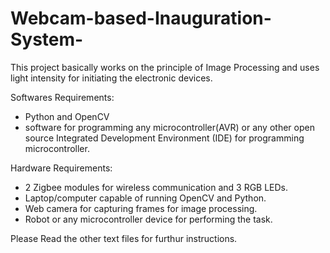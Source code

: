 # Webcam-based-Inauguration-System-
This project basically works on the principle of Image Processing and uses light intensity for initiating the electronic devices.

Softwares Requirements: 
- Python and OpenCV
- software for programming any microcontroller(AVR) or any other open source Integrated Development Environment (IDE) for programming microcontroller.

Hardware Requirements: 
- 2 Zigbee modules for wireless communication and 3 RGB LEDs.
- Laptop/computer capable of running OpenCV and Python.
- Web camera for capturing frames for image processing.
- Robot or any microcontroller device for performing the task. 

Please Read the other text files for furthur instructions.
